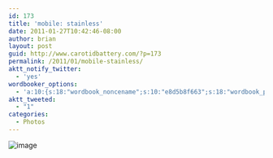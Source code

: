 ```yaml
---
id: 173
title: 'mobile: stainless'
date: 2011-01-27T10:42:46-08:00
author: brian
layout: post
guid: http://www.carotidbattery.com/?p=173
permalink: /2011/01/mobile-stainless/
aktt_notify_twitter:
  - 'yes'
wordbooker_options:
  - 'a:10:{s:18:"wordbook_noncename";s:10:"e8d5b8f663";s:18:"wordbook_page_post";s:4:"-100";s:18:"wordbook_orandpage";s:1:"2";s:23:"wordbook_default_author";s:1:"2";s:23:"wordbook_extract_length";s:3:"256";s:19:"wordbook_actionlink";s:3:"300";s:26:"wordbooker_publish_default";s:2:"on";s:18:"wordbook_attribute";s:31:"Posted a new post on their blog";s:29:"wordbooker_status_update_text";s:35:": New blog post :  %title% - %link%";s:20:"wordbook_comment_get";s:2:"on";}'
aktt_tweeted:
  - "1"
categories:
  - Photos
---
```

<img style="display: block; margin-right: auto; margin-left: auto;" src="https://i2.wp.com/www.carotidbattery.com/wp-content/uploads/2011/01/wpid-IMG_20110127_104113.jpg?w=640" alt="image" data-recalc-dims="1" />